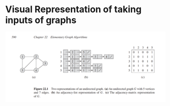 # Visual Representation of taking inputs of graphs

![alt text](https://raw.githubusercontent.com/mahmudulahsan/Data-Structures-and-Algorithms/main/Graph/Graph%20input/graphinputclrs.png)
